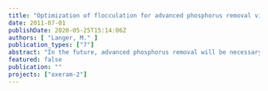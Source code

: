 ```yaml
---
title: "Optimization of flocculation for advanced phosphorus removal via microsieve filtration"
date: 2011-07-01
publishDate: 2020-05-25T15:14:06Z
authors: [ "Langer, M." ]
publication_types: ["7"]
abstract: "In the future, advanced phosphorus removal will be necessary in many WWTP in order to meet the demands of the European water framework directive. The project OXERAM deals with the comparison of different technologies with regard to their efficiency and applicability in tertiary treatment. In the course of the project membrane and microsieve filtration are tested in pilot scale at the Ruhleben STP. In this thesis the optimization of coagulation and flocculation prior to microsieve filtration for advanced phosphorus removal (< 80 µg/L TP; total phosphorus) was investigated. For the optimization of the coagulation/ flocculation several test series were conducted with the aid of jar test and the mircosieve pilot plant. A direct comparison of jar tests and the pilot plant showed that jar tests are an appropriate method to predict the approximate outcome of optimization steps (e.g. variation of chemical doses) in the pilot plant.  The pilot trials were able to demonstrate that the microsieve technology (10 µm pore size) in combination with chemical pre-treatment of 0.036 - 0.179 mmol/L coagulant (Fe or Al) and 2 mg/L cationic polymer could easily achieve good and reliable TP removal. The phosphorus removal was comparable to dual media filtration (< 80 µg/L TP) and partly even to membrane filtration (< 50 µg/L TP). The reduction of the residual coagulant contents in the filtrate was identified as the main challenge of this technology. High iron contents of about 1 mg/L were accompanied by floc formation behind the mircosieve in filtrate tank and pipe. In a microsieve the formed flocs have to endure high shear forces. Thus, the so-called post-flocculation was most probably caused by re-flocculation of floc fragments.  Very low phosphorus values < 50 µg/L were possible at high metal dosing. But the higher suspended solid load reduced the filtration capacity of the microsieve. Coagulation with polyalumium chloride (PACl) produced better effluent quality compared to FeCl3 as less suspended solids and less residual coagulant were found in the microsieve effluent. Furthermore, the transmission of UV radiation through the water was improved from 47 up to 66 % by using PACl which is favorable if a downstream UV disinfection is considered. When using FeCl3 the transmission was not improved or even reduced. Due to the influence on the performance of the microsieve cationic polymers were preferred to anionic polymers. However, the tested anionic polymer proved to be not applicable in the given process configuration due to very low filtrate flows. When cationic polymer was applied the polymer dose had a high impact on the particle removal and moreover on the contents of phosphorus and coagulant residuals in the effluent. In most cases 2 mg/L polymer was necessary.  In total, the microsieve technology in combination with chemical pre-treatment is a suitable option for advanced phosphorus removal. Through a dynamic adjustment of the chemical dosing to the influent water quality (e.g. ortho phosphate and turbidity online measurement) and the choice of polymer the process could be optimized in the future with regard to efficient chemical application."
featured: false
publication: ""
projects: ["oxeram-2"]
---
```


